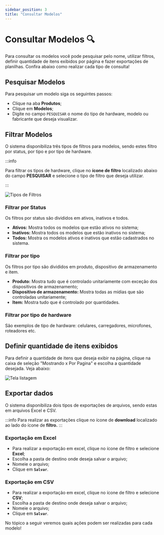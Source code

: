 ```yaml
---
sidebar_position: 3
title: "Consultar Modelos"
---
```


# Consultar Modelos :mag:

Para consultar os modelos você pode pesquisar pelo nome, utilizar filtros, definir quantidade de itens exibidos por página e fazer exportações de planilhas. Confira abaixo como realizar cada tipo de consulta!

## Pesquisar Modelos

Para pesquisar um modelo siga os seguintes passos:

- Clique na aba **Produtos**;
- Clique em **Modelos**;
- Digite no campo `PESQUISAR` o nome do tipo de hardware, modelo ou fabricante que deseja visualizar.

## Filtrar Modelos

O sistema disponibiliza três tipos de filtros para modelos, sendo estes filtro por status, por tipo e por tipo de hardware.

:::info

Para filtrar os tipos de hardware, clique no **ícone de filtro** localizado abaixo do campo **PESQUISAR** e selecione o tipo de filtro que deseja utilizar.

:::

![Tipos de Filtros](/img/images/filtro_modelos.png)

### Filtrar por Status

Os filtros por status são divididos em ativos, inativos e todos.

- **Ativos:** Mostra todos os modelos que estão ativos no sistema;
- **Inativos:** Mostra todos os modelos que estão inativos no sistema;
- **Todos:** Mostra os modelos ativos e inativos que estão cadastrados no sistema.

### Filtrar por tipo

Os filtros por tipo são divididos em produto, dispositivo de armazenamento e item.

- **Produto:** Mostra tudo que é controlado unitariamente com exceção dos dispositivos de armazenamento;
- **Dispositivo de armazenamento:** Mostra todas as mídias que são controladas unitariamente;
- **Item:** Mostra tudo que é controlado por quantidades.

### Filtrar por tipo de hardware

São exemplos de tipo de hardware: celulares, carregadores, microfones, roteadores etc.

## Definir quantidade de itens exibidos

Para definir a quantidade de itens que deseja exibir na página, clique na caixa de seleção "Mostrando x Por Pagina" e escolha a quantidade desejada. Veja abaixo:

![Tela listagem](/img/images/itens_página.png)

## Exportar dados

O sistema disponibiliza dois tipos de exportações de arquivos, sendo estas em arquivos Excel e CSV.

:::info
Para realizar as exportações clique no ícone de **download** localizado ao lado do ícone de **filtro.**
:::

### Exportação em Excel

- Para realizar a exportação em excel, clique no ícone de filtro e selecione **Excel**;
- Escolha a pasta de destino onde deseja salvar o arquivo;
- Nomeie o arquivo;
- Clique em **`Salvar`**.

### Exportação em CSV

- Para realizar a exportação em excel, clique no ícone de filtro e selecione **CSV**;
- Escolha a pasta de destino onde deseja salvar o arquivo;
- Nomeie o arquivo;
- Clique em **`Salvar`**.

No tópico a seguir veremos quais ações podem ser realizadas para cada modelo!
